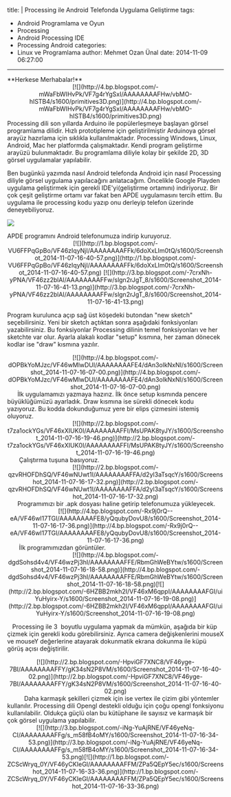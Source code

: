 title: |
  Processing ile Android Telefonda Uygulama Geliştirme
tags:
  - Android Programlama ve Oyun
  - Processing
  - Android Processing IDE
  - Processing Android
categories:
  - Linux ve Programlama
author: Mehmet Ozan Ünal
date: 2014-11-09 06:27:00
---
<div class="separator" style="clear: both; text-align: left;">**Herkese Merhabalar!**</div>

<div class="separator" style="clear: both; text-align: center;">[![](http://4.bp.blogspot.com/-mWaFbWIHvPk/VF7g4rYgSxI/AAAAAAAAFHw/vbMO-hISTB4/s1600/primitives3D.png)](http://4.bp.blogspot.com/-mWaFbWIHvPk/VF7g4rYgSxI/AAAAAAAAFHw/vbMO-hISTB4/s1600/primitives3D.png)</div>

<div class="separator" style="clear: both; text-align: left;">Processing dili son yıllarda Arduino ile popülerleşmeye başlayan görsel programlama dilidir. Hızlı prototipleme için geliştirilmiştir Arduinoya görsel arayüz hazırlama için sıklıkla kullanılmaktadır. Processing Windows, Linux, Android, Mac her platformda çalışmaktadır. Kendi program geliştirme arayüzü bulunmaktadır. Bu programlama diliyle kolay bir şekilde 2D, 3D görsel uygulamalar yapılabilir.</div>

Ben bugünkü yazımda nasıl Android telefonda Android için nasıl Processing diliyle görsel uygulama yapılacağını anlatacağım. Öncelikle
<a name="more"></a>Google Playden uygulama geliştirmek için gerekli IDE'yi(geliştirme ortamını) indiriyoruz. Bir çok çeşit geliştirme ortamı var fakat ben APDE uygulamasını tercih ettim. Bu uygulama ile processing kodu yazıp onu derleyip telefon üzerinde deneyebiliyoruz.  

[![](http://1.bp.blogspot.com/-hlQ1Eg92vGE/VF46zsFwxLI/AAAAAAAAFFs/_dL3tLj1LVE/s1600/Screenshot_2014-11-07-16-41-05.png)](http://1.bp.blogspot.com/-hlQ1Eg92vGE/VF46zsFwxLI/AAAAAAAAFFs/_dL3tLj1LVE/s1600/Screenshot_2014-11-07-16-41-05.png)

<div class="separator" style="clear: both; text-align: left;">APDE programını Android telefonumuza indirip kuruyoruz.</div>

<center>[![](http://1.bp.blogspot.com/-VU6FFPqGpBo/VF46zIqyNjI/AAAAAAAAFFk/6doXxLIm0tQ/s1600/Screenshot_2014-11-07-16-40-57.png)](http://1.bp.blogspot.com/-VU6FFPqGpBo/VF46zIqyNjI/AAAAAAAAFFk/6doXxLIm0tQ/s1600/Screenshot_2014-11-07-16-40-57.png) [![](http://3.bp.blogspot.com/-7crxNh-yPNA/VF46zz2blAI/AAAAAAAAFFw/slgn2rJgT_8/s1600/Screenshot_2014-11-07-16-41-13.png)](http://3.bp.blogspot.com/-7crxNh-yPNA/VF46zz2blAI/AAAAAAAAFFw/slgn2rJgT_8/s1600/Screenshot_2014-11-07-16-41-13.png) </center>

Program kurulunca açıp sağ üst köşedeki butondan "new sketch" seçebilirsiniz. Yeni bir sketch açtıktan sonra aşağıdaki fonksiyonları yazabilirsiniz. Bu fonksiyonlar Processing dilinin temel fonksiyonları ve her sketchte var olur. Ayarla alakalı kodlar "setup" kısmına, her zaman dönecek kodlar ise "draw" kısmına yazılır.

<div class="separator" style="clear: both; text-align: center;">[![](http://4.bp.blogspot.com/-dOPBkYoMJzc/VF46wMlwDUI/AAAAAAAAFE4/dAn3olkNxNI/s1600/Screenshot_2014-11-07-16-07-00.png)](http://4.bp.blogspot.com/-dOPBkYoMJzc/VF46wMlwDUI/AAAAAAAAFE4/dAn3olkNxNI/s1600/Screenshot_2014-11-07-16-07-00.png)</div>

<div class="separator" style="clear: both; text-align: left;">      İlk uygulamamızı yazmaya hazırız. İlk önce setup kısmında pencere büyüklüğümüzü ayarladık. Draw kısmına ise sürekli dönecek kodu yazıyoruz. Bu kodda dokunduğumuz yere bir elips çizmesini istemiş oluyoruz. </div>

<div style="text-align: center;">[![](http://2.bp.blogspot.com/-t7za1ockYGs/VF46xXIUK0I/AAAAAAAAFFI/MsUPAK8tyJY/s1600/Screenshot_2014-11-07-16-19-46.png)](http://2.bp.blogspot.com/-t7za1ockYGs/VF46xXIUK0I/AAAAAAAAFFI/MsUPAK8tyJY/s1600/Screenshot_2014-11-07-16-19-46.png)</div>

<div class="separator" style="clear: both; text-align: left;">       Çalıştırma tuşuna basıyoruz. </div>

<div class="separator" style="clear: both; text-align: center;">[![](http://2.bp.blogspot.com/-qzvRHOFDhSQ/VF46wNUwt1I/AAAAAAAAFFA/d2yl3aTsqcY/s1600/Screenshot_2014-11-07-16-17-32.png)](http://2.bp.blogspot.com/-qzvRHOFDhSQ/VF46wNUwt1I/AAAAAAAAFFA/d2yl3aTsqcY/s1600/Screenshot_2014-11-07-16-17-32.png)</div>

<div class="separator" style="clear: both; text-align: left;">      Programımızı bir .apk dosyası haline getirip telefonumuza yükleyecek.</div>

<div class="separator" style="clear: both; text-align: center;">[![](http://4.bp.blogspot.com/-Rx9j0rQ--eA/VF46wI17TGI/AAAAAAAAFE8/yQqubyDovU8/s1600/Screenshot_2014-11-07-16-17-36.png)](http://4.bp.blogspot.com/-Rx9j0rQ--eA/VF46wI17TGI/AAAAAAAAFE8/yQqubyDovU8/s1600/Screenshot_2014-11-07-16-17-36.png)</div>

<div class="separator" style="clear: both; text-align: left;">       İlk programımızdan görüntüler.</div>

<div class="separator" style="clear: both; text-align: center;">[![](http://4.bp.blogspot.com/-dgdSohsd4v4/VF46wzPj3hI/AAAAAAAAFFE/RbmGhWeBYtw/s1600/Screenshot_2014-11-07-16-18-58.png)](http://4.bp.blogspot.com/-dgdSohsd4v4/VF46wzPj3hI/AAAAAAAAFFE/RbmGhWeBYtw/s1600/Screenshot_2014-11-07-16-18-58.png)[![](http://2.bp.blogspot.com/-6HZBB2mkh2I/VF46xM6qppI/AAAAAAAAFGI/uiYuHyirx-Y/s1600/Screenshot_2014-11-07-16-19-08.png)](http://2.bp.blogspot.com/-6HZBB2mkh2I/VF46xM6qppI/AAAAAAAAFGI/uiYuHyirx-Y/s1600/Screenshot_2014-11-07-16-19-08.png)</div>

   Processing ile 3  boyutlu uygulama yapmak da mümkün, aşağıda bir küp çizmek için gerekli kodu görebilirsiniz. Ayrıca camera değişkenlerini mouseX ve mouseY değerlerine atayarak dokunmatik ekrana dokunma ile küpü görüş açısı değiştirilir.  

<div style="text-align: center;">[![](http://2.bp.blogspot.com/-HpviGF7XNC8/VF46yge-7BI/AAAAAAAAFFY/gK34sN2P8VM/s1600/Screenshot_2014-11-07-16-40-02.png)](http://2.bp.blogspot.com/-HpviGF7XNC8/VF46yge-7BI/AAAAAAAAFFY/gK34sN2P8VM/s1600/Screenshot_2014-11-07-16-40-02.png)</div>

<div class="separator" style="clear: both; text-align: left;">          Daha karmaşık şekilleri çizmek için ise vertex ile çizim gibi yöntemler kullanılır. Processing dili Opengl destekli olduğu için çoğu opengl fonksiyonu kullanılabilir. Oldukça güçlü olan bu kütüphane ile sayısız ve karmaşık bir çok görsel uygulama yapılabilir.</div>

<div class="separator" style="clear: both; text-align: center;">[![](http://3.bp.blogspot.com/-iNg-YuAjRNE/VF46yeNq-CI/AAAAAAAAFFg/s_m58fB4oMY/s1600/Screenshot_2014-11-07-16-34-53.png)](http://3.bp.blogspot.com/-iNg-YuAjRNE/VF46yeNq-CI/AAAAAAAAFFg/s_m58fB4oMY/s1600/Screenshot_2014-11-07-16-34-53.png)[![](http://1.bp.blogspot.com/-ZCScWryq_0Y/VF46yCKIeGI/AAAAAAAAFFM/ZPa5QEpY5ec/s1600/Screenshot_2014-11-07-16-33-36.png)](http://1.bp.blogspot.com/-ZCScWryq_0Y/VF46yCKIeGI/AAAAAAAAFFM/ZPa5QEpY5ec/s1600/Screenshot_2014-11-07-16-33-36.png)</div>